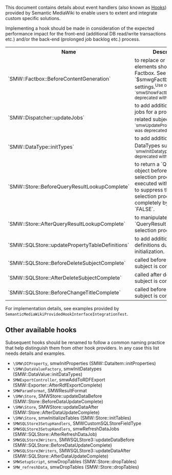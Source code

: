This document contains details about event handlers (also known as [Hooks][hooks]) provided by Semantic MediaWiki to enable users to extent and integrate custom specific solutions.

Implementing a hook should be made in consideration of the expected performance impact for the front-end (additional DB read/write transactions etc.) and/or the back-end (prolonged job backlog etc.) process.

<table>
	<tr>
		<th>Name</th>
		<th width="70%">Description</th>
		<th>Since</th>
	</tr>
	<tr>
		<td>`SMW::Factbox::BeforeContentGeneration`</td>
		<td>to replace or amend text elements shown in a Factbox. See also `$smwgFactboxUseCache` settings.<sup>Use of `smwShowFactbox` was deprecated with 1.9</sup></td>
		<td>1.9</td>
	</tr>
	<tr>
		<td>`SMW::Dispatcher::updateJobs`</td>
		<td>to add additional update jobs for a property and related subjects.<sup>Use of `smwUpdatePropertySubjects` was deprecated with 1.9</sup></td>
		<td>1.9</td>
	</tr>
	<tr>
		<td>`SMW::DataType::initTypes`</td>
		<td>to add additional DataTypes support.<sup>Use of `smwInitDatatypes` was deprecated with 1.9</sup></td>
		<td>1.9</td>
	</tr>
	<tr>
		<td>`SMW::Store::BeforeQueryResultLookupComplete`</td>
		<td>to return a `QueryResult` object before the standard selection process is executed with the power to suppress the standard selection process completely by returning `FALSE`.</td>
		<td>2.1</sup></td>
	</tr>
	<tr>
		<td>`SMW::Store::AfterQueryResultLookupComplete`</td>
		<td>to manipulate a `QueryResult` after the selection process.</td>
		<td>2.1</sup></td>
	</tr>
	<tr>
		<td>`SMW::SQLStore::updatePropertyTableDefinitions`</td>
		<td>to add additional table definitions during initialization.</td>
		<td>1.9</sup></td>
	</tr>
	<tr>
		<td>`SMW::SQLStore::BeforeDeleteSubjectComplete`</td>
		<td>called before deletion of a subject is completed</td>
		<td>2.1</sup></td>
	</tr>
	<tr>
		<td>`SMW::SQLStore::AfterDeleteSubjectComplete`</td>
		<td>called after deletion of a subject is completed.</td>
		<td>2.1</sup></td>
	</tr>
	<tr>
		<td>`SMW::SQLStore::BeforeChangeTitleComplete`</td>
		<td>called before change to a subject is completed.</td>
		<td>2.1</sup></td>
	</tr>
</table>

For implementation details, see examples provided by `SemanticMediaWikiProvidedHookInterfaceIntegrationTest`.

## Other available hooks

Subsequent hooks should be renamed to follow a common naming practice that help distinguish them from other hook providers. In any case this list needs details and examples.

* `\SMW\DIProperty`, smwInitProperties (SMW::DataItem::initProperties)
* `\SMW\DataValueFactory`, smwInitDatatypes (SMW::DataValue::initDataTypes)
* `SMWExportController`, smwAddToRDFExport (SMW::Exporter::AfterRdfExportComplete)
* `SMWParamFormat`, SMWResultFormat
* `\SMW\Store`, SMWStore::updateDataBefore (SMW::Store::BeforeDataUpdateComplete)
* `\SMW\Store`, SMWStore::updateDataAfter (SMW::Store::AfterDataUpdateComplete)
* `\SMW\Store`, smwInitializeTables (SMW::Store::initTables)
* `SMWSQLStore3SetupHandlers`, SMWCustomSQLStoreFieldType
* `SMWSQLStore3SetupHandlers`, smwRefreshDataJobs (SMW::SQLStore::AfterRefreshDataJob)
* `SMWSQLStore3Writers`, SMWSQLStore3::updateDataBefore (SMW::SQLStore::BeforeDataUpdateComplete)
* `SMWSQLStore3Writers`, SMWSQLStore3::updateDataAfter (SMW::SQLStore::AfterDataUpdateComplete)
* `SMWSetupScript`, smwDropTables (SMW::Store::dropTables)
* `SMW_refreshData`, smwDropTables (SMW::Store::dropTables)

[hooks]: https://www.mediawiki.org/wiki/Hooks "Manual:Hooks"
